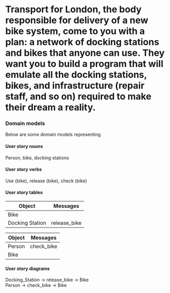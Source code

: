 # Transport for London, the body responsible for delivery of a new bike system, come to you with a plan: a network of docking stations and bikes that anyone can use. They want you to build a program that will emulate all the docking stations, bikes, and infrastructure (repair staff, and so on) required to make their dream a reality.

### Domain models
Below are some domain models representing

#### User story nouns
Person, bike, docking stations

#### User story verbs
Use (bike), release (bike), check (bike)

#### User story tables
| Object | Messages |
|---|---|
|Bike | |
|Docking Station | release_bike |

| Object | Messages |
|---|---|
|Person| check_bike |
|Bike| |

#### User story diagrams
Docking_Station -> release_bike -> Bike   
Person -> check_bike -> Bike
